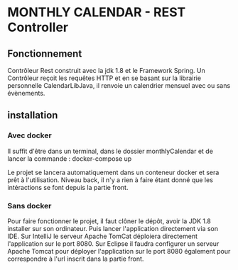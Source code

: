 # MONTHLY CALENDAR - REST Controller

## Fonctionnement

Contrôleur Rest construit avec la jdk 1.8 et le Framework Spring.
Un Contrôleur reçoit les requêtes HTTP et en se basant sur la librairie personnelle CalendarLibJava, 
il renvoie un calendrier mensuel avec ou sans évènements.

## installation

### Avec docker
Il suffit d'être dans un terminal, dans le dossier monthlyCalendar et de lancer la commande : 
docker-compose up

Le projet se lancera automatiquement dans un conteneur docker et sera prêt à l'utilisation.
Niveau back, il n'y a rien à faire étant donné que les intéractions se font depuis la partie front.

### Sans docker
Pour faire fonctionner le projet, il faut clôner le dépôt, avoir la JDK 1.8 installer sur son ordinateur.
Puis lancer l'application directement via son IDE. 
Sur IntelliJ le serveur Apache TomCat déploiera directement l'application sur le port 8080.
Sur Eclipse il faudra configurer un serveur Apache Tomcat pour déployer l'application sur le port 8080 également pour 
correspondre à l'url inscrit dans la partie front.